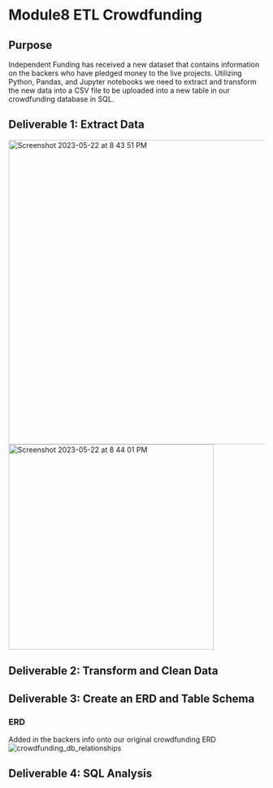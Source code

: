 # Module8 ETL Crowdfunding

## Purpose
Independent Funding has received a new dataset that contains information on the backers who have pledged money to the live projects. Utilizing Python, Pandas, and Jupyter notebooks we need to extract and transform the new data into a CSV file to be uploaded into a new table in our crowdfunding database in SQL. 

## Deliverable 1: Extract Data

<img width="599" alt="Screenshot 2023-05-22 at 8 43 51 PM" src="https://github.com/Jall3n/Module8_ETL-Crowdfunding/assets/119149740/953704ff-fdc4-439c-8ea7-1934baa04e35">

<img width="404" alt="Screenshot 2023-05-22 at 8 44 01 PM" src="https://github.com/Jall3n/Module8_ETL-Crowdfunding/assets/119149740/0e9afa76-75aa-457a-a51a-b7f09e17f38c">


## Deliverable 2: Transform and Clean Data

## Deliverable 3: Create an ERD and Table Schema
### ERD
Added in the backers info onto our original crowdfunding ERD
![crowdfunding_db_relationships](https://github.com/Jall3n/Module8_ETL-Crowdfunding/assets/119149740/d9ffff34-848c-4826-ab66-0d32cd3f23d8)



## Deliverable 4: SQL Analysis
